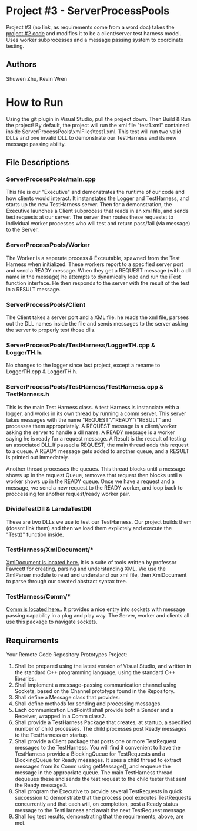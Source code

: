 # Project #3 - ServerProcessPools
Project #3 (no link, as requirements come from a word doc) takes the [project #2 code](https://github.com/ShuwenZhu/LocalTestHarness) and modifies it to be a client/server test harness model. Uses worker subprocesses and a message passing system to coordinate testing.

## Authors
Shuwen Zhu, Kevin Wren

# How to Run
Using the git plugin in Visual Studio, pull the project down.
Then Build & Run the project! By default, the project will run the xml file "test1.xml" contained inside ServerProcessPools\xmlFiles\test1.xml. This test will run two valid DLLs and one invalid DLL to demonstrate our TestHarness and its new message passing ability.

## File Descriptions

### ServerProcessPools/main.cpp
This file is our "Executive" and demonstrates the runtime of our code and how clients would interact. It instanstates the Logger and TestHarness, and starts up the new TestHarness server. Then for a demonstration, the Executive launches a Client subprocess that reads in an xml file, and sends test requests at our server. The server then routes these requestst to individual worker processes who will test and return pass/fail (via message) to the Server.

### ServerProcessPools/Worker
The Worker is a seperate process & Exceutable, spawned from the Test Harness when initialized. These workers report to a specified server port and send a READY message. When they get a REQUEST message (with a dll name in the message) he attempts to dynamically load and run the iTest function interface. He then responds to the server with the result of the test in a RESULT message.

### ServerProcessPools/Client
The Client takes a server port and a XML file. he reads the xml file, parsees out the DLL names inside the file and sends messages to the server asking the server to properly test those dlls.

### ServerProcessPools/TestHarness/LoggerTH.cpp & LoggerTH.h.
 No changes to the logger since last project, except a rename to LoggerTH.cpp & LoggerTH.h.

### ServerProcessPools/TestHarness/TestHarness.cpp & TestHarness.h

This is the main Test Harness class. A test Harness is instanciate with a logger, and works in its own thread by running a comm server. This server takes messages with the name "REQUEST"/"READY"/"RESULT" and processes them appropriately. A REQUEST message is a client/worker asking the server to handle a dll name. A READY message is a worker saying he is ready for a request message. A Result is the reseult of testing an associated DLL.If passed a REQUEST, the main thread adds this request to a queue. A READY message gets added to another queue, and a RESULT is printed out immedately.

Another thread processes the queues. This thread blocks until a message shows up in the request Queue, removes that request then  blocks until a worker shows up in the READY queue. Once we have a request and a message, we send a new request to the READY worker, and loop back to proccessing for another request/ready worker pair.

### DivideTestDll & LamdaTestDll
These are two DLLs we use to test our TestHarness. Our project builds them (doesnt link them) and then we load them explictely and execute the "Test()" function inside.

### TestHarness/XmlDocument/*
[XmlDocument is located here.](https://ecs.syr.edu/faculty/fawcett/handouts/CSE687-OnLine/Repository/XmlDocument/) It is a suite of tools written by professor Fawcett for creating, parsing and understanding XML. We use the XmlParser module to read and understand our xml file, then XmlDocument to parse through our created abstract syntax tree.

### TestHarness/Comm/*
[Comm is located here.](https://ecs.syr.edu/faculty/fawcett/handouts/CSE687-OnLine/Repository/Comm/). It provides a nice entry into sockets with message passing capability in a plug and play way. The Server, worker and clients all use this package to navigate sockets.

## Requirements
Your Remote Code Repository Prototypes Project:
1.	Shall be prepared using the latest version of Visual Studio, and written in the standard C++ programming language, using the standard C++ libraries.
2.	Shall implement a message-passing communication channel using Sockets, based on the Channel prototype found in the Repository.
3.	Shall define a Message class that provides:
4.	Shall define methods for sending and processing messages.
5.	Each communication EndPoint1 shall provide both a Sender and a Receiver, wrapped in a Comm class2.
6.	Shall provide a TestHarness Package that creates, at startup, a specified number of child processes. The child processes post Ready messages to the TestHarness on startup.
7.	Shall provide a Client package that posts one or more TestRequest messages to the TestHarness. You will find it convenient to have the TestHarness provide a BlockingQueue for TestRequests and a BlockingQueue for Ready messages. It uses a child thread to extract messages from its Comm using getMessage(), and enqueue the message in the appropriate queue. The main TestHarness thread dequeues these and sends the test request to the child tester that sent the Ready message3.
8.	Shall program the Executive to provide several TestRequests in quick succession to demonstrate that the process pool executes TestRequests concurrently and that each will, on completion, post a Ready status message to the TestHarness and await the next TestRequest message.
9.	Shall log test results, demonstrating that the requirements, above, are met.
